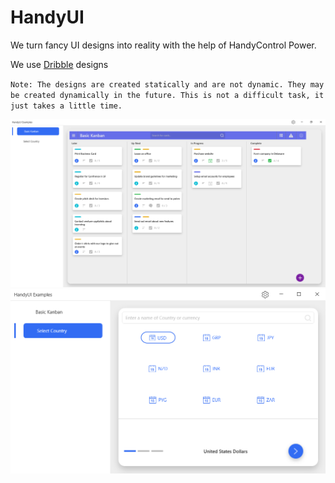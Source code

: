 # HandyUI
We turn fancy UI designs into reality with the help of HandyControl Power.

We use [Dribble](https://dribbble.com/) designs

`Note: The designs are created statically and are not dynamic. They may be created dynamically in the future. This is not a difficult task, it just takes a little time.`

![BasicKanban](ScreenShots/BasicKanban.png)
![SelectCountry](ScreenShots/SelectCountry.png)

